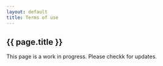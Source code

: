 ```yaml
---
layout: default
title: Terms of use
---
```


## {{ page.title }}

This page is a work in progress. Please checkk for updates.